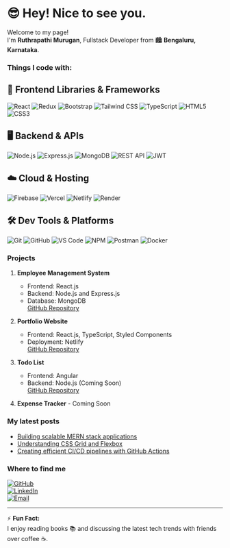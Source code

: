 # 😎 Hey! Nice to see you.

Welcome to my page!  
I'm **Ruthrapathi Murugan**, Fullstack Developer from 🏙️ **Bengaluru, Karnataka**.

### Things I code with:
## 🧩 Frontend Libraries & Frameworks
![React](https://img.shields.io/badge/React-61DAFB?style=flat-square&logo=react&logoColor=black)
![Redux](https://img.shields.io/badge/Redux-764ABC?style=flat-square&logo=redux&logoColor=white)
![Bootstrap](https://img.shields.io/badge/Bootstrap-7952B3?style=flat-square&logo=bootstrap&logoColor=white)
![Tailwind CSS](https://img.shields.io/badge/TailwindCSS-06B6D4?style=flat-square&logo=tailwind-css&logoColor=white)
![TypeScript](https://img.shields.io/badge/TypeScript-007ACC?style=flat-square&logo=typescript&logoColor=white)
![HTML5](https://img.shields.io/badge/HTML5-E34F26?style=flat-square&logo=html5&logoColor=white)
![CSS3](https://img.shields.io/badge/CSS3-1572B6?style=flat-square&logo=css3&logoColor=white)

## 🖥️ Backend & APIs
![Node.js](https://img.shields.io/badge/Node.js-8CC84B?style=flat-square&logo=node.js&logoColor=white)
![Express.js](https://img.shields.io/badge/Express.js-404D59?style=flat-square&logo=express&logoColor=white)
![MongoDB](https://img.shields.io/badge/MongoDB-47A248?style=flat-square&logo=mongodb&logoColor=white)
![REST API](https://img.shields.io/badge/REST%20API-000000?style=flat-square&logo=fastapi&logoColor=white)
![JWT](https://img.shields.io/badge/JWT-000000?style=flat-square&logo=jsonwebtokens&logoColor=white)

## ☁️ Cloud & Hosting
![Firebase](https://img.shields.io/badge/Firebase-FFCA28?style=flat-square&logo=firebase&logoColor=black)
![Vercel](https://img.shields.io/badge/Vercel-000000?style=flat-square&logo=vercel&logoColor=white)
![Netlify](https://img.shields.io/badge/Netlify-00C7B7?style=flat-square&logo=netlify&logoColor=white)
![Render](https://img.shields.io/badge/Render-46E3B7?style=flat-square&logo=render&logoColor=black)

## 🛠️ Dev Tools & Platforms
![Git](https://img.shields.io/badge/Git-F05032?style=flat-square&logo=git&logoColor=white)
![GitHub](https://img.shields.io/badge/GitHub-181717?style=flat-square&logo=github&logoColor=white)
![VS Code](https://img.shields.io/badge/VS%20Code-007ACC?style=flat-square&logo=visual-studio-code&logoColor=white)
![NPM](https://img.shields.io/badge/npm-CB3837?style=flat-square&logo=npm&logoColor=white)
![Postman](https://img.shields.io/badge/Postman-FF6C37?style=flat-square&logo=postman&logoColor=white)
![Docker](https://img.shields.io/badge/Docker-2496ED?style=flat-square&logo=docker&logoColor=white)


### Projects
1. **Employee Management System**
   - Frontend: React.js  
   - Backend: Node.js and Express.js  
   - Database: MongoDB  
   [GitHub Repository](#)

2. **Portfolio Website**
   - Frontend: React.js, TypeScript, Styled Components  
   - Deployment: Netlify  
   [GitHub Repository](#)

3. **Todo List**
   - Frontend: Angular  
   - Backend: Node.js (Coming Soon)  
   [GitHub Repository](#)

4. **Expense Tracker** - Coming Soon

### My latest posts
- [Building scalable MERN stack applications](#)
- [Understanding CSS Grid and Flexbox](#)
- [Creating efficient CI/CD pipelines with GitHub Actions](#)

### Where to find me
[![GitHub](https://img.shields.io/badge/GitHub-ruthrapathi--murugan-black?style=flat-square&logo=github)](https://github.com/ruthrapathi-murugan)  
[![LinkedIn](https://img.shields.io/badge/LinkedIn-Connect-blue?style=flat-square&logo=linkedin)](https://www.linkedin.com/in/ruthrapathim)  
[![Email](https://img.shields.io/badge/Email-ruthrapathimurugan@outlook.com-blue?style=flat-square&logo=microsoft-outlook)](mailto:ruthrapathimurugan@outlook.com)

---

⚡ **Fun Fact:**  
I enjoy reading books 📚 and discussing the latest tech trends with friends over coffee ☕.
